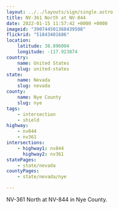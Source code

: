 ```yaml
---
layout: ../../layouts/sign/single.astro
title: NV-361 North at NV-844
date: 2022-01-15 11:57:42 +0000 +0000
imageid: "390744501368439508"
flickrid: "51843401686"
location:
    latitude: 38.896004
    longitude: -117.923874
country:
    name: United States
    slug: united-states
state:
    name: Nevada
    slug: nevada
county:
    name: Nye County
    slug: nye
tags:
    - intersection
    - shield
highway:
    - nv844
    - nv361
intersections:
    - highway1: nv844
      highway2: nv361
statePages:
    - state/nevada
countyPages:
    - state/nevada/nye

---
```

NV-361 North at NV-844 in Nye County.